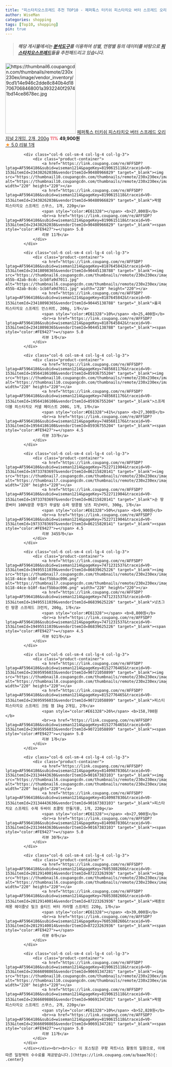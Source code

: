 ```yaml
---
title: "피스타치오스프레드 추천 TOP10 - 페퍼툭스 터키쉬 피스타치오 버터 스프레드 오리지널 2개입, 2개, 200g"
author: WiseMan
categories: shopping
tags: [Top10, shopping]
pin: true
---
```


> ##### 해당 게시물에서는 [**분석도구**](https://itemscout.io/)를 이용하여 **성별**, **연령별** 등의 데이터를 바탕으로 [**피스타치오스프레드**](https://link.coupang.com/a/baae76)들을 추천해드리고 있습니다.
<div class="container"><div class="row">
            <div class="col-6 col-sm-4 col-lg-4 col-lg-3">
                <div class="product-container">
                    <a href="https://link.coupang.com/re/AFFSDP?lptag=AF5964186&subid=wiseman1214&pageKey=8005934886&traceid=V0-153&itemId=22315788078&vendorItemId=89361178827" target="_blank"><img src="https://thumbnail6.coupangcdn.com/thumbnails/remote/230x230ex/image/vendor_inventory/9cd1/14e946c2dde8c840b4d187067068468001a3932240f29741bd14ce8678ec.jpg" alt="https://thumbnail6.coupangcdn.com/thumbnails/remote/230x230ex/image/vendor_inventory/9cd1/14e946c2dde8c840b4d187067068468001a3932240f29741bd14ce8678ec.jpg" width="220" height="220"></a>
                    <a href="https://link.coupang.com/re/AFFSDP?lptag=AF5964186&subid=wiseman1214&pageKey=8005934886&traceid=V0-153&itemId=22315788078&vendorItemId=89361178827" target="_blank">페퍼툭스 터키쉬 피스타치오 버터 스프레드 오리지널 2개입, 2개, 200g</a>
                    <span style="color:#E61328">11%</span> <b>49,900원</b>
                    <br><a href="https://link.coupang.com/re/AFFSDP?lptag=AF5964186&subid=wiseman1214&pageKey=8005934886&traceid=V0-153&itemId=22315788078&vendorItemId=89361178827" target="_blank"><span style="color:#FE9427">★</span> 5.0
                    리뷰 1개</a>
                </div>
            </div>
            
            <div class="col-6 col-sm-4 col-lg-4 col-lg-3">
                <div class="product-container">
                    <a href="https://link.coupang.com/re/AFFSDP?lptag=AF5964186&subid=wiseman1214&pageKey=8190615118&traceid=V0-153&itemId=23438262038&vendorItemId=90480966829" target="_blank"><img src="https://thumbnail10.coupangcdn.com/thumbnails/remote/230x230ex/image/vendor_inventory/e669/5dd4696f1bfaa85f9338dd4365b0ce8abec9e91f1664531afe327ada075c.jpeg" alt="https://thumbnail10.coupangcdn.com/thumbnails/remote/230x230ex/image/vendor_inventory/e669/5dd4696f1bfaa85f9338dd4365b0ce8abec9e91f1664531afe327ada075c.jpeg" width="220" height="220"></a>
                    <a href="https://link.coupang.com/re/AFFSDP?lptag=AF5964186&subid=wiseman1214&pageKey=8190615118&traceid=V0-153&itemId=23438262038&vendorItemId=90480966829" target="_blank">팍팜 피스타치오 스프레드 스무스, 1개, 220g</a>
                    <span style="color:#E61328"></span> <b>27,800원</b>
                    <br><a href="https://link.coupang.com/re/AFFSDP?lptag=AF5964186&subid=wiseman1214&pageKey=8190615118&traceid=V0-153&itemId=23438262038&vendorItemId=90480966829" target="_blank"><span style="color:#FE9427">★</span> 5.0
                    리뷰 11개</a>
                </div>
            </div>
            
            <div class="col-6 col-sm-4 col-lg-4 col-lg-3">
                <div class="product-container">
                    <a href="https://link.coupang.com/re/AFFSDP?lptag=AF5964186&subid=wiseman1214&pageKey=8187645842&traceid=V0-153&itemId=23418098365&vendorItemId=90445138788" target="_blank"><img src="https://thumbnail6.coupangcdn.com/thumbnails/remote/230x230ex/image/retail/images/2024/06/25/12/9/f5b653f0-455b-42ab-8cdc-1cb8fa9d7011.jpg" alt="https://thumbnail6.coupangcdn.com/thumbnails/remote/230x230ex/image/retail/images/2024/06/25/12/9/f5b653f0-455b-42ab-8cdc-1cb8fa9d7011.jpg" width="220" height="220"></a>
                    <a href="https://link.coupang.com/re/AFFSDP?lptag=AF5964186&subid=wiseman1214&pageKey=8187645842&traceid=V0-153&itemId=23418098365&vendorItemId=90445138788" target="_blank">옳곡 피스타치오 스프레드 언스위트, 200g, 1개</a>
                    <span style="color:#E61328">10%</span> <b>25,400원</b>
                    <br><a href="https://link.coupang.com/re/AFFSDP?lptag=AF5964186&subid=wiseman1214&pageKey=8187645842&traceid=V0-153&itemId=23418098365&vendorItemId=90445138788" target="_blank"><span style="color:#FE9427">★</span> 5.0
                    리뷰 1개</a>
                </div>
            </div>
            
            <div class="col-6 col-sm-4 col-lg-4 col-lg-3">
                <div class="product-container">
                    <a href="https://link.coupang.com/re/AFFSDP?lptag=AF5964186&subid=wiseman1214&pageKey=7485681176&traceid=V0-153&itemId=19564186108&vendorItemId=85936755204" target="_blank"><img src="https://thumbnail10.coupangcdn.com/thumbnails/remote/230x230ex/image/vendor_inventory/2ace/53c149a296ca74e0c0152e2b31f2af12a242a48f07da20bac506b2fdd69f.png" alt="https://thumbnail10.coupangcdn.com/thumbnails/remote/230x230ex/image/vendor_inventory/2ace/53c149a296ca74e0c0152e2b31f2af12a242a48f07da20bac506b2fdd69f.png" width="220" height="220"></a>
                    <a href="https://link.coupang.com/re/AFFSDP?lptag=AF5964186&subid=wiseman1214&pageKey=7485681176&traceid=V0-153&itemId=19564186108&vendorItemId=85936755204" target="_blank">스프레더블 피스타치오 커넬 페이스트 200G, 1개, 1개</a>
                    <span style="color:#E61328">41%</span> <b>27,300원</b>
                    <br><a href="https://link.coupang.com/re/AFFSDP?lptag=AF5964186&subid=wiseman1214&pageKey=7485681176&traceid=V0-153&itemId=19564186108&vendorItemId=85936755204" target="_blank"><span style="color:#FE9427">★</span> 4.5
                    리뷰 33개</a>
                </div>
            </div>
            
            <div class="col-6 col-sm-4 col-lg-4 col-lg-3">
                <div class="product-container">
                    <a href="https://link.coupang.com/re/AFFSDP?lptag=AF5964186&subid=wiseman1214&pageKey=7522711904&traceid=V0-153&itemId=19733783697&vendorItemId=86215820141" target="_blank"><img src="https://thumbnail7.coupangcdn.com/thumbnails/remote/230x230ex/image/vendor_inventory/bef9/14c07ff40a858ccd862b1285e8043c1a57c9cfa79295509f396af2f10df5.png" alt="https://thumbnail7.coupangcdn.com/thumbnails/remote/230x230ex/image/vendor_inventory/bef9/14c07ff40a858ccd862b1285e8043c1a57c9cfa79295509f396af2f10df5.png" width="220" height="220"></a>
                    <a href="https://link.coupang.com/re/AFFSDP?lptag=AF5964186&subid=wiseman1214&pageKey=7522711904&traceid=V0-153&itemId=19733783697&vendorItemId=86215820141" target="_blank">순 땅콩버터 100%땅콩 무첨가 무설탕 슈퍼 땅콩잼 넛츠 피넛버터, 300g, 1개</a>
                    <span style="color:#E61328">50%</span> <b>9,900원</b>
                    <br><a href="https://link.coupang.com/re/AFFSDP?lptag=AF5964186&subid=wiseman1214&pageKey=7522711904&traceid=V0-153&itemId=19733783697&vendorItemId=86215820141" target="_blank"><span style="color:#FE9427">★</span> 4.5
                    리뷰 3455개</a>
                </div>
            </div>
            
            <div class="col-6 col-sm-4 col-lg-4 col-lg-3">
                <div class="product-container">
                    <a href="https://link.coupang.com/re/AFFSDP?lptag=AF5964186&subid=wiseman1214&pageKey=7471231537&traceid=V0-153&itemId=19495511039&vendorItemId=86839625226" target="_blank"><img src="https://thumbnail7.coupangcdn.com/thumbnails/remote/230x230ex/image/retail/images/2023/08/10/14/9/dec3fe5e-b118-44ce-b10f-6acf5bbac096.png" alt="https://thumbnail7.coupangcdn.com/thumbnails/remote/230x230ex/image/retail/images/2023/08/10/14/9/dec3fe5e-b118-44ce-b10f-6acf5bbac096.png" width="220" height="220"></a>
                    <a href="https://link.coupang.com/re/AFFSDP?lptag=AF5964186&subid=wiseman1214&pageKey=7471231537&traceid=V0-153&itemId=19495511039&vendorItemId=86839625226" target="_blank">넛츠그린 땅콩 스프레드 크런치, 200g, 1개</a>
                    <span style="color:#E61328"></span> <b>8,800원</b>
                    <br><a href="https://link.coupang.com/re/AFFSDP?lptag=AF5964186&subid=wiseman1214&pageKey=7471231537&traceid=V0-153&itemId=19495511039&vendorItemId=86839625226" target="_blank"><span style="color:#FE9427">★</span> 4.5
                    리뷰 921개</a>
                </div>
            </div>
            
            <div class="col-6 col-sm-4 col-lg-4 col-lg-3">
                <div class="product-container">
                    <a href="https://link.coupang.com/re/AFFSDP?lptag=AF5964186&subid=wiseman1214&pageKey=8152776465&traceid=V0-153&itemId=23695956033&vendorItemId=90721058899" target="_blank"><img src="https://thumbnail8.coupangcdn.com/thumbnails/remote/230x230ex/image/vendor_inventory/4787/e239006022f8bcc1eb48fa9a6b87d6ce06a6c4b4ebb5fdf7e3dabbf46cc5.png" alt="https://thumbnail8.coupangcdn.com/thumbnails/remote/230x230ex/image/vendor_inventory/4787/e239006022f8bcc1eb48fa9a6b87d6ce06a6c4b4ebb5fdf7e3dabbf46cc5.png" width="220" height="220"></a>
                    <a href="https://link.coupang.com/re/AFFSDP?lptag=AF5964186&subid=wiseman1214&pageKey=8152776465&traceid=V0-153&itemId=23695956033&vendorItemId=90721058899" target="_blank">피스티 피스타치오 스프레드 크림 잼 1kg 2개입, 2개</a>
                    <span style="color:#E61328">26%</span> <b>158,700원</b>
                    <br><a href="https://link.coupang.com/re/AFFSDP?lptag=AF5964186&subid=wiseman1214&pageKey=8152776465&traceid=V0-153&itemId=23695956033&vendorItemId=90721058899" target="_blank"><span style="color:#FE9427">★</span> 5.0
                    리뷰 1개</a>
                </div>
            </div>
            
            <div class="col-6 col-sm-4 col-lg-4 col-lg-3">
                <div class="product-container">
                    <a href="https://link.coupang.com/re/AFFSDP?lptag=AF5964186&subid=wiseman1214&pageKey=8140987830&traceid=V0-153&itemId=23134443630&vendorItemId=90167383103" target="_blank"><img src="https://thumbnail6.coupangcdn.com/thumbnails/remote/230x230ex/image/vendor_inventory/26b8/d8375d9cf2ea30588ea4518aecef8d4e76ecb9c79cb69b30f2c29f8017a0.jpg" alt="https://thumbnail6.coupangcdn.com/thumbnails/remote/230x230ex/image/vendor_inventory/26b8/d8375d9cf2ea30588ea4518aecef8d4e76ecb9c79cb69b30f2c29f8017a0.jpg" width="220" height="220"></a>
                    <a href="https://link.coupang.com/re/AFFSDP?lptag=AF5964186&subid=wiseman1214&pageKey=8140987830&traceid=V0-153&itemId=23134443630&vendorItemId=90167383103" target="_blank">피스타치오 스프레드 수제 두바이 초콜릿 만들기용, 1개, 220g</a>
                    <span style="color:#E61328"></span> <b>27,900원</b>
                    <br><a href="https://link.coupang.com/re/AFFSDP?lptag=AF5964186&subid=wiseman1214&pageKey=8140987830&traceid=V0-153&itemId=23134443630&vendorItemId=90167383103" target="_blank"><span style="color:#FE9427">★</span> 5.0
                    리뷰 30개</a>
                </div>
            </div>
            
            <div class="col-6 col-sm-4 col-lg-4 col-lg-3">
                <div class="product-container">
                    <a href="https://link.coupang.com/re/AFFSDP?lptag=AF5964186&subid=wiseman1214&pageKey=7605388260&traceid=V0-153&itemId=20129140014&vendorItemId=87223263936" target="_blank"><img src="https://thumbnail6.coupangcdn.com/thumbnails/remote/230x230ex/image/vendor_inventory/a28e/306037f566ee03c2db41a6b34060512febc5e5b4c42d6a0f9fc4c2324127.jpg" alt="https://thumbnail6.coupangcdn.com/thumbnails/remote/230x230ex/image/vendor_inventory/a28e/306037f566ee03c2db41a6b34060512febc5e5b4c42d6a0f9fc4c2324127.jpg" width="220" height="220"></a>
                    <a href="https://link.coupang.com/re/AFFSDP?lptag=AF5964186&subid=wiseman1214&pageKey=7605388260&traceid=V0-153&itemId=20129140014&vendorItemId=87223263936" target="_blank">메종브레몽 헤이즐넛 밀크 솔티드 버터 캬라멜 스프레드 220g, 1개</a>
                    <span style="color:#E61328"></span> <b>39,000원</b>
                    <br><a href="https://link.coupang.com/re/AFFSDP?lptag=AF5964186&subid=wiseman1214&pageKey=7605388260&traceid=V0-153&itemId=20129140014&vendorItemId=87223263936" target="_blank"><span style="color:#FE9427">★</span> 
                    리뷰 0개</a>
                </div>
            </div>
            
            <div class="col-6 col-sm-4 col-lg-4 col-lg-3">
                <div class="product-container">
                    <a href="https://link.coupang.com/re/AFFSDP?lptag=AF5964186&subid=wiseman1214&pageKey=8190615118&traceid=V0-153&itemId=23666098865&vendorItemId=90691347281" target="_blank"><img src="https://thumbnail10.coupangcdn.com/thumbnails/remote/230x230ex/image/vendor_inventory/e669/5dd4696f1bfaa85f9338dd4365b0ce8abec9e91f1664531afe327ada075c.jpeg" alt="https://thumbnail10.coupangcdn.com/thumbnails/remote/230x230ex/image/vendor_inventory/e669/5dd4696f1bfaa85f9338dd4365b0ce8abec9e91f1664531afe327ada075c.jpeg" width="220" height="220"></a>
                    <a href="https://link.coupang.com/re/AFFSDP?lptag=AF5964186&subid=wiseman1214&pageKey=8190615118&traceid=V0-153&itemId=23666098865&vendorItemId=90691347281" target="_blank">팍팜 피스타치오 스프레드 스무스, 2개, 220g</a>
                    <span style="color:#E61328">10%</span> <b>52,820원</b>
                    <br><a href="https://link.coupang.com/re/AFFSDP?lptag=AF5964186&subid=wiseman1214&pageKey=8190615118&traceid=V0-153&itemId=23666098865&vendorItemId=90691347281" target="_blank"><span style="color:#FE9427">★</span> 5.0
                    리뷰 11개</a>
                </div>
            </div>
            </div></div><br><br>[👉 이 포스팅은 쿠팡 파트너스 활동의 일환으로, 이에 따른 일정액의 수수료를 제공받습니다.](https://link.coupang.com/a/baae76){: .center}